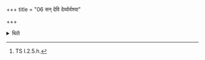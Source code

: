+++
title = "06 सन् देवि देव्योर्वश्या"

+++

<details><summary>थिते</summary>

6. (The Adhvaryu) causes the wife of the sacrificer to exchange a look with the Soma-purchasing cow with saṁ devi devyorvaśyā paśyasva.[^1]  


[^1]: TS I.2.5.h.
</details>
